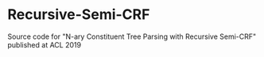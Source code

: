 # Recursive-Semi-CRF
Source code for "N-ary Constituent Tree Parsing with Recursive Semi-CRF" published at ACL 2019
